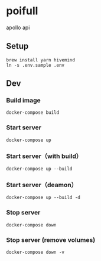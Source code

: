 # poifull

apollo api

## Setup

```
brew install yarn hivemind
ln -s .env.sample .env
```

## Dev

### Build image

```
docker-compose build
```

### Start server

```
docker-compose up
```

### Start server（with build）

```
docker-compose up --build
```

### Start server（deamon）

```
docker-compose up --build -d
```

### Stop server

```
docker-compose down
```

### Stop server (remove volumes)

```
docker-compose down -v
```
